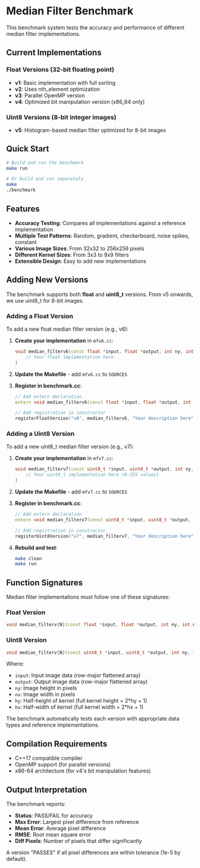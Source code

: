 # Median Filter Benchmark

This benchmark system tests the accuracy and performance of different median filter implementations.

## Current Implementations

### Float Versions (32-bit floating point)
- **v1**: Basic implementation with full sorting
- **v2**: Uses nth_element optimization  
- **v3**: Parallel OpenMP version
- **v4**: Optimized bit manipulation version (x86_64 only)

### Uint8 Versions (8-bit integer images)
- **v5**: Histogram-based median filter optimized for 8-bit images

## Quick Start

```bash
# Build and run the benchmark
make run

# Or build and run separately
make
./benchmark
```

## Features

- **Accuracy Testing**: Compares all implementations against a reference implementation
- **Multiple Test Patterns**: Random, gradient, checkerboard, noise spikes, constant
- **Various Image Sizes**: From 32x32 to 256x256 pixels
- **Different Kernel Sizes**: From 3x3 to 9x9 filters
- **Extensible Design**: Easy to add new implementations

## Adding New Versions

The benchmark supports both **float** and **uint8_t** versions. From v5 onwards, we use uint8_t for 8-bit images.

### Adding a Float Version

To add a new float median filter version (e.g., v6):

1. **Create your implementation** in `mfv6.cc`:
   ```cpp
   void median_filterv6(const float *input, float *output, int ny, int nx, int hy, int hx) {
       // Your float implementation here
   }
   ```

2. **Update the Makefile** - add `mfv6.cc` to `SOURCES`

3. **Register in benchmark.cc**:
   ```cpp
   // Add extern declaration
   extern void median_filterv6(const float *input, float *output, int ny, int nx, int hy, int hx);
   
   // Add registration in constructor
   registerFloatVersion("v6", median_filterv6, "Your description here");
   ```

### Adding a Uint8 Version

To add a new uint8_t median filter version (e.g., v7):

1. **Create your implementation** in `mfv7.cc`:
   ```cpp
   void median_filterv7(const uint8_t *input, uint8_t *output, int ny, int nx, int hy, int hx) {
       // Your uint8_t implementation here (0-255 values)
   }
   ```

2. **Update the Makefile** - add `mfv7.cc` to `SOURCES`

3. **Register in benchmark.cc**:
   ```cpp
   // Add extern declaration
   extern void median_filterv7(const uint8_t *input, uint8_t *output, int ny, int nx, int hy, int hx);
   
   // Add registration in constructor
   registerUint8Version("v7", median_filterv7, "Your description here");
   ```

4. **Rebuild and test**:
   ```bash
   make clean
   make run
   ```

## Function Signatures

Median filter implementations must follow one of these signatures:

### Float Version
```cpp
void median_filterv{N}(const float *input, float *output, int ny, int nx, int hy, int hx)
```

### Uint8 Version  
```cpp
void median_filterv{N}(const uint8_t *input, uint8_t *output, int ny, int nx, int hy, int hx)
```

Where:
- `input`: Input image data (row-major flattened array)
- `output`: Output image data (row-major flattened array)  
- `ny`: Image height in pixels
- `nx`: Image width in pixels
- `hy`: Half-height of kernel (full kernel height = 2*hy + 1)
- `hx`: Half-width of kernel (full kernel width = 2*hx + 1)

The benchmark automatically tests each version with appropriate data types and reference implementations.

## Compilation Requirements

- C++17 compatible compiler
- OpenMP support (for parallel versions)
- x86-64 architecture (for v4's bit manipulation features)

## Output Interpretation

The benchmark reports:
- **Status**: PASS/FAIL for accuracy
- **Max Error**: Largest pixel difference from reference
- **Mean Error**: Average pixel difference
- **RMSE**: Root mean square error
- **Diff Pixels**: Number of pixels that differ significantly

A version "PASSES" if all pixel differences are within tolerance (1e-5 by default).
